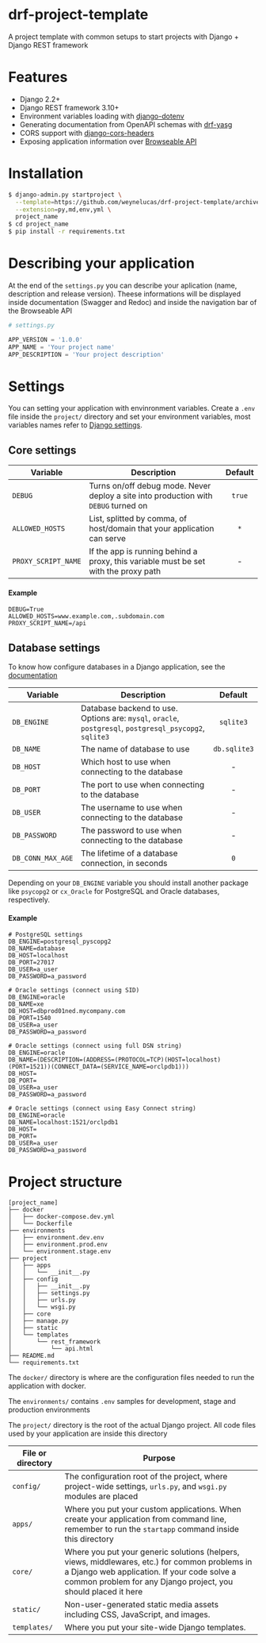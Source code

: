 # drf-project-template
A project template with common setups to start projects with Django + Django REST framework

# Features

-  Django 2.2+
-  Django REST framework 3.10+
-  Environment variables loading with [django-dotenv](https://github.com/jpadilla/django-dotenv)
-  Generating documentation from OpenAPI schemas with [drf-yasg](https://github.com/axnsan12/drf-yasg/)
-  CORS support with [django-cors-headers](https://github.com/adamchainz/django-cors-headers)
-  Exposing application information over [Browseable API](https://www.django-rest-framework.org/topics/browsable-api/)

# Installation

```bash
$ django-admin.py startproject \
  --template=https://github.com/weynelucas/drf-project-template/archive/master.zip \
  --extension=py,md,env,yml \
  project_name
$ cd project_name
$ pip install -r requirements.txt
```

# Describing your application
At the end of the `settings.py` you can describe your aplication (name, description and release version). Theese informations will be displayed inside documentation (Swagger and Redoc) and inside the navigation bar of the Browseable API 

```python
# settings.py

APP_VERSION = '1.0.0'
APP_NAME = 'Your project name'
APP_DESCRIPTION = 'Your project description'
```

# Settings
You can setting your application with envinronment variables. Create a `.env` file inside the `project/` directory and set your environment variables, most variables names refer to [Django settings](https://docs.djangoproject.com/en/2.2/ref/settings/). 

## Core settings

| Variable        | Description                                                                          | Default   |
| --------------- | ------------------------------------------------------------------------------------ | :-------: |
| `DEBUG`         | Turns on/off debug mode. Never deploy a site into production with `DEBUG` turned on  | `true`    |
| `ALLOWED_HOSTS` | List, splitted by comma, of host/domain that your application can serve               | `*`       |
| `PROXY_SCRIPT_NAME` | If the app is running behind a proxy, this variable must be set with the proxy path | -      |


#### Example
```
DEBUG=True
ALLOWED_HOSTS=www.example.com,.subdomain.com
PROXY_SCRIPT_NAME=/api
```

## Database settings
To know how configure databases in a Django application, see the [documentation](https://docs.djangoproject.com/en/2.2/ref/databases/)


| Variable         | Description                                                                          | Default     |
| ---------------  | ------------------------------------------------------------------------------------ | :---------: |
| `DB_ENGINE`      | Database backend to use. Options are: `mysql`, `oracle`, `postgresql`, `postgresql_psycopg2`,  `sqlite3`         | `sqlite3`    |
| `DB_NAME`        | The name of database to use                                                          | `db.sqlite3`|
| `DB_HOST`        | Which host to use when connecting to the database                                    | -           |
| `DB_PORT`        | The port to use when connecting to the database                                      | -           |
| `DB_USER`        | The username to use when connecting to the database                                  | -           |
| `DB_PASSWORD`    | The password to use when connecting to the database                                  | -           |
| `DB_CONN_MAX_AGE`| The lifetime of a database connection, in seconds                                    | `0`         |

Depending on your `DB_ENGINE` variable you should install another package like `psycopg2` or `cx_Oracle` for PostgreSQL and Oracle databases, respectively.

#### Example

```
# PostgreSQL settings
DB_ENGINE=postgresql_pyscopg2
DB_NAME=database
DB_HOST=localhost
DB_PORT=27017
DB_USER=a_user
DB_PASSWORD=a_password

# Oracle settings (connect using SID)
DB_ENGINE=oracle
DB_NAME=xe
DB_HOST=dbprod01ned.mycompany.com
DB_PORT=1540
DB_USER=a_user
DB_PASSWORD=a_password

# Oracle settings (connect using full DSN string)
DB_ENGINE=oracle
DB_NAME=(DESCRIPTION=(ADDRESS=(PROTOCOL=TCP)(HOST=localhost)(PORT=1521))(CONNECT_DATA=(SERVICE_NAME=orclpdb1)))
DB_HOST=
DB_PORT=
DB_USER=a_user
DB_PASSWORD=a_password

# Oracle settings (connect using Easy Connect string)
DB_ENGINE=oracle
DB_NAME=localhost:1521/orclpdb1
DB_HOST=
DB_PORT=
DB_USER=a_user
DB_PASSWORD=a_password
```


# Project structure                                                     

```
[project_name]
├── docker
│   ├── docker-compose.dev.yml
│   └── Dockerfile
├── environments
│   ├── environment.dev.env
│   ├── environment.prod.env
│   └── environment.stage.env
├── project
│   ├── apps
│   │   └── __init__.py
│   ├── config
│   │   ├── __init__.py
│   │   ├── settings.py
│   │   ├── urls.py
│   │   └── wsgi.py
│   ├── core
│   ├── manage.py
│   ├── static
│   └── templates
│       └── rest_framework
│           └── api.html
├── README.md
└── requirements.txt
```

The `docker/` directory is where are the configuration files needed to run the application with docker.

The `environments/` contains `.env` samples for development, stage and production environments

The `project/` directory is the root of the actual Django project. All code files used by your application are inside this directory

| File or directory       | Purpose       | 
| ----------------------- | ------------- | 
| `config/`               | The configuration root of the project, where project-wide settings, `urls.py`, and `wsgi.py` modules are placed        | 
| `apps/`                 | Where you put your custom applications. When create your application from command line, remember to run the `startapp` command inside this directory| 
| `core/`                 | Where you put your generic solutions (helpers, views, middlewares, etc.) for common problems in a Django web application. If your code solve a common problem for any Django project, you should placed it here  |
| `static/`               | Non-user-generated static media assets including CSS, JavaScript, and images. |
| `templates/`            | Where you put your site-wide Django templates.    |
